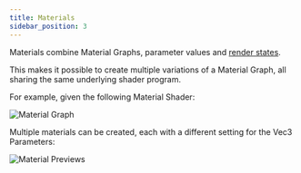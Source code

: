 ```yaml
---
title: Materials
sidebar_position: 3
---
```


Materials combine Material Graphs, parameter values and [render states][3].

This makes it possible to create multiple variations of a Material Graph, all sharing the same underlying shader program.

For example, given the following Material Shader:

![Material Graph](/img/shader-editor/overview-materials-graph.png)

Multiple materials can be created, each with a different setting for the Vec3 Parameters:

![Material Previews](/img/shader-editor/overview-materials-previews.png)

[3]: /shader-editor/window-layout/inspector-pane/material-inspector

